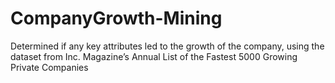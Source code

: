 # CompanyGrowth-Mining
Determined if any key attributes led to the growth of the company, using the dataset from Inc. Magazine’s Annual List of the Fastest 5000 Growing Private Companies
